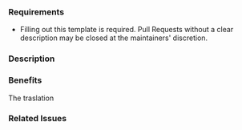 ### Requirements

* Filling out this template is required. Pull Requests without a clear description may be closed at the maintainers' discretion.

### Description

<!--
When I tell the BlTouch from TFT 24 v1.1 in 12864 mode, it goes down - up and when I tell it up - down. since the touch screen works well, the positioning does well, and leveling the bed is also going well.
After analyzing and testing all the configurable Marlin options on the LCD and not getting results, I have gone to analyze the language file. In my case I use Spanish.
Indeed here I found the error. The translation is reversed.
You currently have this:
   PROGMEM Language_Str MSG_BLTOUCH_STOW = _UxGT ("Cmd: Bajar piston");
   PROGMEM Language_Str MSG_BLTOUCH_DEPLOY = _UxGT ("Cmd: Subir piston");
The correct one is this.
   PROGMEM Language_Str MSG_BLTOUCH_STOW = _UxGT ("Cmd: Subir piston");
   PROGMEM Language_Str MSG_BLTOUCH_DEPLOY = _UxGT ("Cmd: Bajar piston");
We must be able to understand your proposed change from this description. If we can't understand what the code will do from this description, the Pull Request may be closed at the maintainers' discretion. Keep in mind that the maintainer reviewing this PR may not be familiar with or have worked with the code recently, so please walk us through the concepts.

-->

### Benefits

<!-- What does this fix or improve? -->
The traslation
### Related Issues

<!-- Whether this fixes a bug or fulfills a feature request, please list any related Issues here. -->
